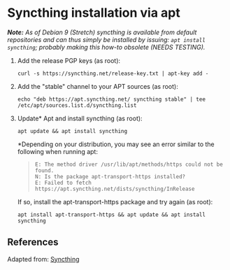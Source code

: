 # Syncthing installation via apt

***Note:** As of Debian 9 (Stretch) syncthing is available from default repositories and can thus simply be installed by issuing: `apt install syncthing`; probably making this how-to obsolete (NEEDS TESTING).*

1. Add the release PGP keys (as root):
    ```shell
    curl -s https://syncthing.net/release-key.txt | apt-key add -
    ```

2. Add the "stable" channel to your APT sources (as root):
    ```shell
    echo "deb https://apt.syncthing.net/ syncthing stable" | tee /etc/apt/sources.list.d/syncthing.list
    ```

3. Update* Apt and install syncthing (as root):
    ```shell
    apt update && apt install syncthing
    ```
    *Depending on your distribution, you may see an error similar to the following when running apt:

    >```
    >E: The method driver /usr/lib/apt/methods/https could not be found.
    >N: Is the package apt-transport-https installed?
    >E: Failed to fetch https://apt.syncthing.net/dists/syncthing/InRelease
    >```

    If so, install the apt-transport-https package and try again (as root):
    ```shell
    apt install apt-transport-https && apt update && apt install syncthing
    ```

## References

Adapted from: [Syncthing][1]


<!-- REFERENCES -->
[1]:https://apt.syncthing.net/
